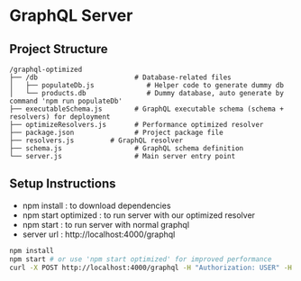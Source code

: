 # GraphQL Server

## Project Structure

```plaintext
/graphql-optimized
├── /db                        # Database-related files
│   ├── populateDb.js             # Helper code to generate dummy db
│   └── products.db               # Dummy database, auto generate by command 'npm run populateDb'
├── executableSchema.js        # GraphQL executable schema (schema + resolvers) for deployment
├── optimizeResolvers.js       # Performance optimized resolver
├── package.json               # Project package file
├── resolvers.js         # GraphQL resolver
├── schema.js                  # GraphQL schema definition
└── server.js                  # Main server entry point
```

## Setup Instructions
 - npm install : to download dependencies
 - npm start optimized : to run server with our optimized resolver
 - npm start : to run server with normal graphql
 - server url : http://localhost:4000/graphql
 ```bash
 npm install
 npm start # or use 'npm start optimized' for improved performance
 curl -X POST http://localhost:4000/graphql -H "Authorization: USER" -H "Content-Type: application/json" -d '{"query": "query { getProducts { id name version vendors { id name quantity amount addresses { id name location } } } }"}'
```
